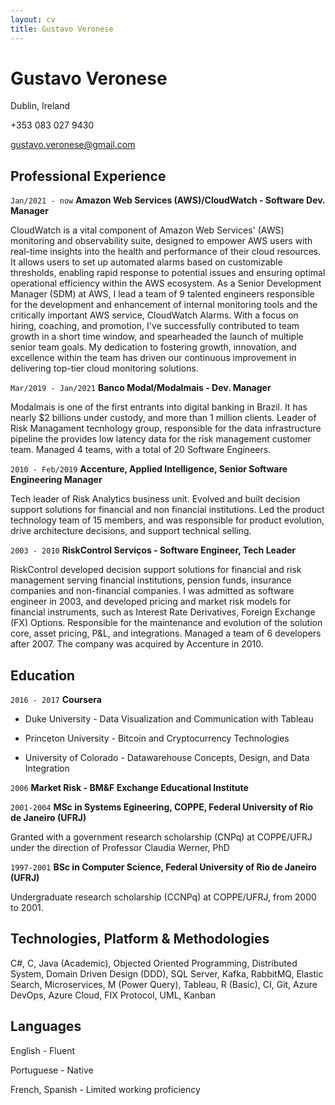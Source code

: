 ```yaml
---
layout: cv
title: Gustavo Veronese
---
```

# Gustavo Veronese
Dublin, Ireland

+353 083 027 9430

<div id="webaddress">
<a href="gustavo.veronese@gmail.com">gustavo.veronese@gmail.com</a>
</div>


## Professional Experience

`Jan/2021 - now`
__Amazon Web Services (AWS)/CloudWatch - Software Dev. Manager__

CloudWatch is a vital component of Amazon Web Services' (AWS) monitoring and observability suite, designed to empower AWS users with real-time insights into the health and performance of their cloud resources. It allows users to set up automated alarms based on customizable thresholds, enabling rapid response to potential issues and ensuring optimal operational efficiency within the AWS ecosystem. As a Senior Development Manager (SDM) at AWS, I lead a team of 9 talented engineers responsible for the development and enhancement of internal monitoring tools and the critically important AWS service, CloudWatch Alarms. With a focus on hiring, coaching, and promotion, I've successfully contributed to team growth in a short time window, and spearheaded the launch of multiple senior team goals. My dedication to fostering growth, innovation, and excellence within the team has driven our continuous improvement in delivering top-tier cloud monitoring solutions.


`Mar/2019 - Jan/2021`
__Banco Modal/Modalmais - Dev. Manager__

Modalmais is one of the first entrants into digital banking in Brazil. It has nearly $2 billions under custody, and more than 1 million clients. Leader of Risk Managament tecnhology group, responsible for the data infrastructure pipeline the provides low latency data for the risk management customer team. Managed 4 teams, with a total of 20 Software Engineers. 

`2010 - Feb/2019`
__Accenture, Applied Intelligence, Senior Software Engineering Manager__

Tech leader of Risk Analytics business unit. Evolved and built decision support solutions for financial and non financial institutions. Led the product technology team of 15 members, and was responsible for  product evolution, drive architecture decisions, and support technical selling.


`2003 - 2010`
__RiskControl Serviços - Software Engineer, Tech Leader__

RiskControl developed decision support solutions for financial and risk management serving financial institutions, pension funds, insurance companies and non-financial companies. 
I was admitted as software engineer in 2003, and developed pricing and market risk models for financial instruments, such as Interest Rate Derivatives, Foreign Exchange (FX) Options. Responsible for the maintenance and evolution of the solution core, asset pricing, P&L, and integrations. Managed a team of 6 developers after 2007. The company was acquired by Accenture in 2010. 

## Education

`2016 - 2017`
__Coursera__

* Duke University - Data Visualization and Communication with Tableau

* Princeton University - Bitcoin and Cryptocurrency Technologies

* University of Colorado - Datawarehouse Concepts, Design, and Data Integration

`2006`
__Market Risk - BM&F Exchange Educational Institute__

`2001-2004`
__MSc in Systems Egineering, COPPE, Federal University of Rio de Janeiro (UFRJ)__

 Granted with a government research scholarship (CNPq) at COPPE/UFRJ under the direction of Professor Claudia Werner, PhD
 

`1997-2001`
__BSc in Computer Science, Federal University of Rio de Janeiro (UFRJ)__

Undergraduate research scholarship (CCNPq) at COPPE/UFRJ, from 2000 to 2001.

## Technologies, Platform & Methodologies

C#, C, Java (Academic), Objected Oriented Programming,  Distributed System, Domain Driven
Design (DDD), SQL Server, Kafka, RabbitMQ, Elastic Search, Microservices, M (Power Query), Tableau, R (Basic), CI, Git, Azure DevOps, Azure Cloud, FIX Protocol, UML, Kanban 

## Languages

English - Fluent

Portuguese - Native 

French, Spanish - Limited working proficiency

<!-- ### Footer

Last updated: December 2020 -->

